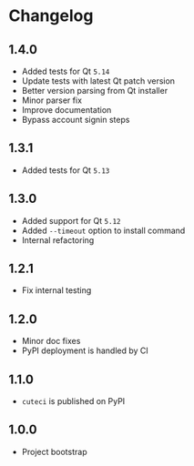 # Changelog

## 1.4.0

* Added tests for Qt `5.14`
* Update tests with latest Qt patch version
* Better version parsing from Qt installer
* Minor parser fix
* Improve documentation
* Bypass account signin steps

## 1.3.1

* Added tests for Qt `5.13`

## 1.3.0

* Added support for Qt `5.12`
* Added `--timeout` option to install command
* Internal refactoring

## 1.2.1

* Fix internal testing

## 1.2.0

* Minor doc fixes
* PyPI deployment is handled by CI

## 1.1.0

* `cuteci` is published on PyPI

## 1.0.0

* Project bootstrap
